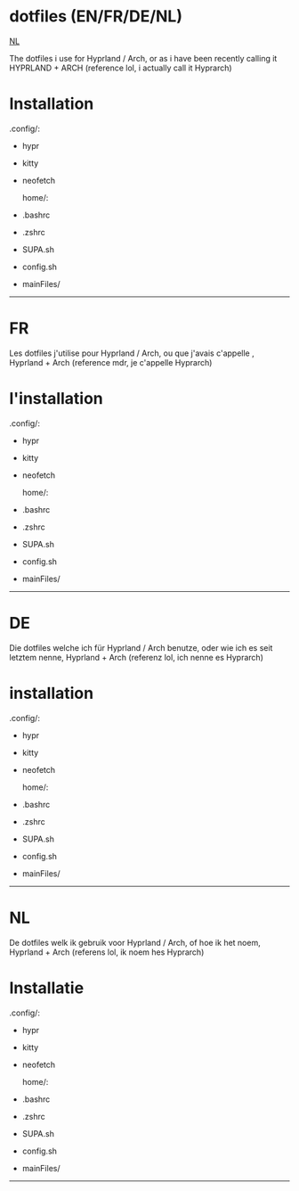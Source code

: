 # dotfiles (EN/FR/DE/NL)

[NL](#nl)

The dotfiles i use for Hyprland / Arch, or as i have been recently calling it HYPRLAND + ARCH (reference lol, i actually call it Hyprarch)


# Installation

.config/:
- hypr
- kitty
- neofetch

  home/:
- .bashrc
- .zshrc
- SUPA.sh
- config.sh
- mainFiles/

-----------
# FR
Les dotfiles j'utilise pour Hyprland / Arch, ou que j'avais c'appelle
, Hyprland + Arch (reference mdr, je c'appelle Hyprarch)

# l'installation

.config/:
- hypr
- kitty
- neofetch

  home/:
- .bashrc
- .zshrc
- SUPA.sh
- config.sh
- mainFiles/

-----------

# DE

Die dotfiles welche ich für Hyprland / Arch benutze, oder wie ich es seit letztem nenne, Hyprland + Arch (referenz lol, ich nenne es Hyprarch)

# installation

.config/:
- hypr
- kitty
- neofetch

  home/:
- .bashrc
- .zshrc
- SUPA.sh
- config.sh
- mainFiles/

-----------

# <a name="nl"> NL </a>

De dotfiles welk ik gebruik voor Hyprland / Arch, of hoe ik het noem, Hyprland + Arch (referens lol, ik noem hes Hyprarch)

# Installatie

.config/:
- hypr
- kitty
- neofetch

  home/:
- .bashrc
- .zshrc
- SUPA.sh
- config.sh
- mainFiles/

-----------
